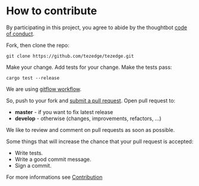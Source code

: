 # How to contribute

By participating in this project, you
agree to abide by the thoughtbot [code of conduct].


Fork, then clone the repo:

    git clone https://github.com/tezedge/tezedge.git

Make your change. Add tests for your change. Make the tests pass:

    cargo test --release

We are using [gitflow workflow].

So, push to your fork and [submit a pull request][pr].
Open pull request to:
- **master** - if you want to fix latest release
- **develop** - otherwise (changes, improvements, refactors, ...)

We like to review and comment on pull requests as soon as possible.

Some things that will increase the chance that your pull request is accepted:

* Write tests.
* Write a good commit message.
* Sign a commit.

For more informations see [Contribution]

[Contribution]: https://docs.tezedge.com/tezedge/contribution
[code of conduct]: https://thoughtbot.com/open-source-code-of-conduct
[pr]: https://github.com/simplestaking/tezedge/compare/
[gitflow workflow]: https://www.atlassian.com/git/tutorials/comparing-workflows/gitflow-workflow